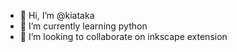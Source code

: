 - 👋 Hi, I’m @kiataka
- 🌱 I’m currently learning python
- 💞️ I’m looking to collaborate on inkscape extension

<!---
kiataka/kiataka is a ✨ special ✨ repository because its `README.md` (this file) appears on your GitHub profile.
You can click the Preview link to take a look at your changes.
--->
